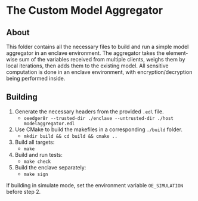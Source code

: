 # The Custom Model Aggregator

## About
This folder contains all the necessary files to build and run a simple model aggregator in an enclave environment. The aggregator takes the element-wise sum of the variables received from multiple clients, weighs them by local iterations, then adds them to the existing model. All sensitive computation is done in an enclave environment, with encryption/decryption being performed inside.

## Building
1. Generate the necessary headers from the provided `.edl` file.
    * `oeedger8r --trusted-dir ./enclave --untrusted-dir ./host modelaggregator.edl`
2. Use CMake to build the makefiles in a corresponding `./build` folder.
    * `mkdir build && cd build && cmake ..`
3. Build all targets:
    * `make`
4. Build and run tests:
    * `make check`
5. Build the enclave separately:
    * `make sign`

If building in simulate mode, set the environment variable `OE_SIMULATION` before step 2.
